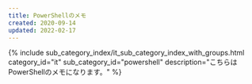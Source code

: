 ```yaml
---
title: PowerShellのメモ
created: 2020-09-14
updated: 2022-02-17
---
```

{% include sub_category_index/it_sub_category_index_with_groups.html
    category_id="it"
    sub_category_id="powershell"
    description="こちらはPowerShellのメモになります。" %}
